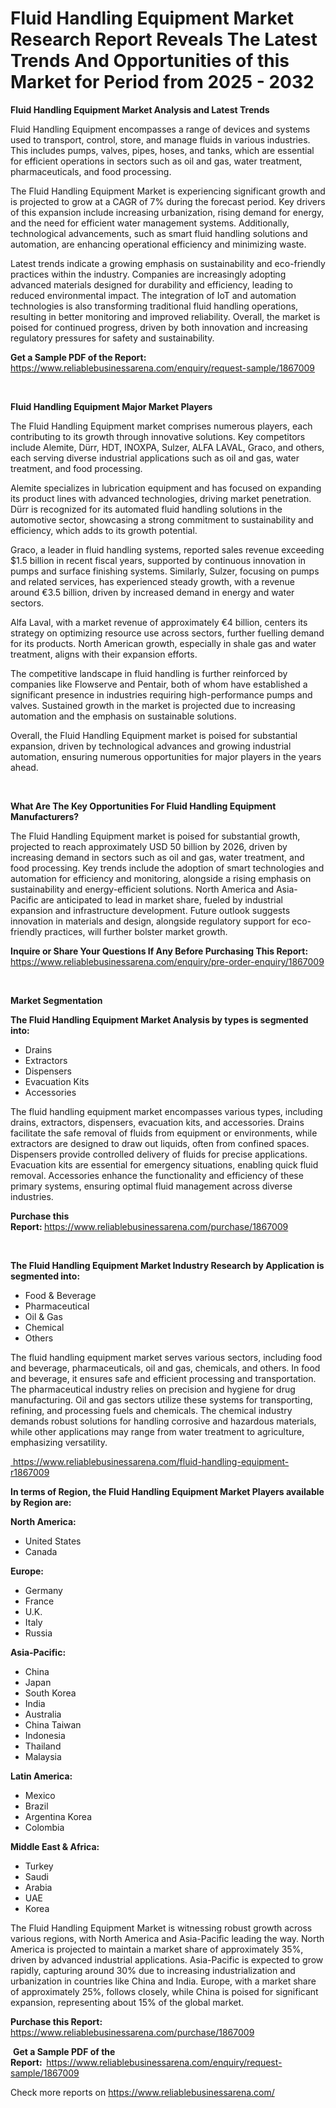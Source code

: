 <p><h1>Fluid Handling Equipment Market Research Report Reveals The Latest Trends And Opportunities of this Market for Period from 2025 - 2032</h1></p><p><strong>Fluid Handling Equipment Market Analysis and Latest Trends</strong></p>
<p><p>Fluid Handling Equipment encompasses a range of devices and systems used to transport, control, store, and manage fluids in various industries. This includes pumps, valves, pipes, hoses, and tanks, which are essential for efficient operations in sectors such as oil and gas, water treatment, pharmaceuticals, and food processing. </p><p>The Fluid Handling Equipment Market is experiencing significant growth and is projected to grow at a CAGR of 7% during the forecast period. Key drivers of this expansion include increasing urbanization, rising demand for energy, and the need for efficient water management systems. Additionally, technological advancements, such as smart fluid handling solutions and automation, are enhancing operational efficiency and minimizing waste.</p><p>Latest trends indicate a growing emphasis on sustainability and eco-friendly practices within the industry. Companies are increasingly adopting advanced materials designed for durability and efficiency, leading to reduced environmental impact. The integration of IoT and automation technologies is also transforming traditional fluid handling operations, resulting in better monitoring and improved reliability. Overall, the market is poised for continued progress, driven by both innovation and increasing regulatory pressures for safety and sustainability.</p></p>
<p><strong>Get a Sample PDF of the Report:&nbsp;</strong> <a href="https://www.reliablebusinessarena.com/enquiry/request-sample/1867009?utm_campaign=3039&utm_medium=2&utm_source=Github&utm_content=ia&utm_term=11042025&utm_id=fluid-handling-equipment">https://www.reliablebusinessarena.com/enquiry/request-sample/1867009</a></p>
<p>&nbsp;</p>
<p><strong>Fluid Handling Equipment Major Market Players</strong></p>
<p><p>The Fluid Handling Equipment market comprises numerous players, each contributing to its growth through innovative solutions. Key competitors include Alemite, Dürr, HDT, INOXPA, Sulzer, ALFA LAVAL, Graco, and others, each serving diverse industrial applications such as oil and gas, water treatment, and food processing.</p><p>Alemite specializes in lubrication equipment and has focused on expanding its product lines with advanced technologies, driving market penetration. Dürr is recognized for its automated fluid handling solutions in the automotive sector, showcasing a strong commitment to sustainability and efficiency, which adds to its growth potential.</p><p>Graco, a leader in fluid handling systems, reported sales revenue exceeding $1.5 billion in recent fiscal years, supported by continuous innovation in pumps and surface finishing systems. Similarly, Sulzer, focusing on pumps and related services, has experienced steady growth, with a revenue around €3.5 billion, driven by increased demand in energy and water sectors.</p><p>Alfa Laval, with a market revenue of approximately €4 billion, centers its strategy on optimizing resource use across sectors, further fuelling demand for its products. North American growth, especially in shale gas and water treatment, aligns with their expansion efforts.</p><p>The competitive landscape in fluid handling is further reinforced by companies like Flowserve and Pentair, both of whom have established a significant presence in industries requiring high-performance pumps and valves. Sustained growth in the market is projected due to increasing automation and the emphasis on sustainable solutions.</p><p>Overall, the Fluid Handling Equipment market is poised for substantial expansion, driven by technological advances and growing industrial automation, ensuring numerous opportunities for major players in the years ahead.</p></p>
<p>&nbsp;</p>
<p><strong>What Are The Key Opportunities For Fluid Handling Equipment Manufacturers?</strong></p>
<p><p>The Fluid Handling Equipment market is poised for substantial growth, projected to reach approximately USD 50 billion by 2026, driven by increasing demand in sectors such as oil and gas, water treatment, and food processing. Key trends include the adoption of smart technologies and automation for efficiency and monitoring, alongside a rising emphasis on sustainability and energy-efficient solutions. North America and Asia-Pacific are anticipated to lead in market share, fueled by industrial expansion and infrastructure development. Future outlook suggests innovation in materials and design, alongside regulatory support for eco-friendly practices, will further bolster market growth.</p></p>
<p><strong>Inquire or Share Your Questions If Any Before Purchasing This Report:</strong> <a href="https://www.reliablebusinessarena.com/enquiry/pre-order-enquiry/1867009?utm_campaign=3039&utm_medium=2&utm_source=Github&utm_content=ia&utm_term=11042025&utm_id=fluid-handling-equipment">https://www.reliablebusinessarena.com/enquiry/pre-order-enquiry/1867009</a></p>
<p>&nbsp;</p>
<p><strong>Market Segmentation</strong></p>
<p><strong>The Fluid Handling Equipment Market Analysis by types is segmented into:</strong></p>
<p><ul><li>Drains</li><li>Extractors</li><li>Dispensers</li><li>Evacuation Kits</li><li>Accessories</li></ul></p>
<p><p>The fluid handling equipment market encompasses various types, including drains, extractors, dispensers, evacuation kits, and accessories. Drains facilitate the safe removal of fluids from equipment or environments, while extractors are designed to draw out liquids, often from confined spaces. Dispensers provide controlled delivery of fluids for precise applications. Evacuation kits are essential for emergency situations, enabling quick fluid removal. Accessories enhance the functionality and efficiency of these primary systems, ensuring optimal fluid management across diverse industries.</p></p>
<p><strong>Purchase this Report:&nbsp;</strong><a href="https://www.reliablebusinessarena.com/purchase/1867009?utm_campaign=3039&utm_medium=2&utm_source=Github&utm_content=ia&utm_term=11042025&utm_id=fluid-handling-equipment">https://www.reliablebusinessarena.com/purchase/1867009</a></p>
<p>&nbsp;</p>
<p><strong>The Fluid Handling Equipment Market Industry Research by Application is segmented into:</strong></p>
<p><ul><li>Food & Beverage</li><li>Pharmaceutical</li><li>Oil & Gas</li><li>Chemical</li><li>Others</li></ul></p>
<p><p>The fluid handling equipment market serves various sectors, including food and beverage, pharmaceuticals, oil and gas, chemicals, and others. In food and beverage, it ensures safe and efficient processing and transportation. The pharmaceutical industry relies on precision and hygiene for drug manufacturing. Oil and gas sectors utilize these systems for transporting, refining, and processing fuels and chemicals. The chemical industry demands robust solutions for handling corrosive and hazardous materials, while other applications may range from water treatment to agriculture, emphasizing versatility.</p></p>
<p><a href="https://www.reliablebusinessarena.com/fluid-handling-equipment-r1867009?utm_campaign=3039&utm_medium=2&utm_source=Github&utm_content=ia&utm_term=11042025&utm_id=fluid-handling-equipment">&nbsp;https://www.reliablebusinessarena.com/fluid-handling-equipment-r1867009</a></p>
<p><strong>In terms of Region, the Fluid Handling Equipment Market Players available by Region are:</strong></p>
<p>
    <p> <strong> North America: </strong>
        <ul>
            <li>United States</li>
            <li>Canada</li>
        </ul>
        </p> 
    <p> <strong> Europe: </strong>
        <ul>
            <li>Germany</li>
            <li>France</li>
            <li>U.K.</li>
            <li>Italy</li>
            <li>Russia</li>
        </ul>
        </p> 
    <p> <strong> Asia-Pacific: </strong>
        <ul>
            <li>China</li>
            <li>Japan</li>
            <li>South Korea</li>
            <li>India</li>
            <li>Australia</li>
            <li>China Taiwan</li>
            <li>Indonesia</li>
            <li>Thailand</li>
            <li>Malaysia</li>
        </ul>
        </p> 
    <p> <strong> Latin America: </strong>
        <ul>
            <li>Mexico</li>
            <li>Brazil</li>
            <li>Argentina Korea</li>
            <li>Colombia</li>
        </ul>
        </p> 
    <p> <strong> Middle East & Africa: </strong>
        <ul>
            <li>Turkey</li>
            <li>Saudi</li>
            <li>Arabia</li>
            <li>UAE</li>
            <li>Korea</li>
        </ul>
    </p>
    </p>
<p><p>The Fluid Handling Equipment Market is witnessing robust growth across various regions, with North America and Asia-Pacific leading the way. North America is projected to maintain a market share of approximately 35%, driven by advanced industrial applications. Asia-Pacific is expected to grow rapidly, capturing around 30% due to increasing industrialization and urbanization in countries like China and India. Europe, with a market share of approximately 25%, follows closely, while China is poised for significant expansion, representing about 15% of the global market.</p></p>
<p><strong>Purchase this Report: </strong><a href="https://www.reliablebusinessarena.com/purchase/1867009?utm_campaign=3039&utm_medium=2&utm_source=Github&utm_content=ia&utm_term=11042025&utm_id=fluid-handling-equipment">https://www.reliablebusinessarena.com/purchase/1867009</a></p>
<p>&nbsp;<strong>Get a Sample PDF of the Report:&nbsp;&nbsp;</strong><a href="https://www.reliablebusinessarena.com/enquiry/request-sample/1867009?utm_campaign=3039&utm_medium=2&utm_source=Github&utm_content=ia&utm_term=11042025&utm_id=fluid-handling-equipment">https://www.reliablebusinessarena.com/enquiry/request-sample/1867009</a></p>
<p><strong></strong></p>
<p>Check more reports on <a href="https://www.reliablebusinessarena.com/?utm_campaign=3039&utm_medium=2&utm_source=Github&utm_content=ia&utm_term=11042025&utm_id=fluid-handling-equipment">https://www.reliablebusinessarena.com/</a></p>